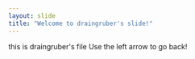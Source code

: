 ```yaml
---
layout: slide
title: "Welcome to draingruber's slide!"
---
```

this is draingruber's file
Use the left arrow to go back!